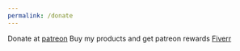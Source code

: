 ```yaml
---
permalink: /donate
---
```

Donate at [patreon](https://www.patreon.com/erlandyt)
Buy my products and get patreon rewards [Fiverr](https://www.fiverr.com/erland_yt_studi)
